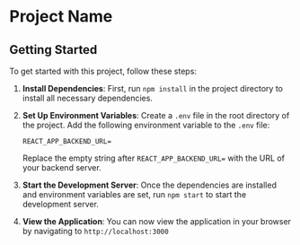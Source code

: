 # Project Name

## Getting Started

To get started with this project, follow these steps:

1. **Install Dependencies**: First, run `npm install` in the project directory to install all necessary dependencies.

2. **Set Up Environment Variables**: Create a `.env` file in the root directory of the project. Add the following environment variable to the `.env` file:

   ```
   REACT_APP_BACKEND_URL=
   ```

   Replace the empty string after `REACT_APP_BACKEND_URL=` with the URL of your backend server.

3. **Start the Development Server**: Once the dependencies are installed and environment variables are set, run `npm start` to start the development server.

4. **View the Application**: You can now view the application in your browser by navigating to `http://localhost:3000`
